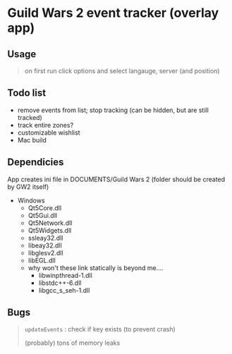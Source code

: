 Guild Wars 2 event tracker (overlay app)
====================

Usage
---------------------
> on first run click options and select langauge, server (and position)

Todo list
---------------------
- remove events from list; stop tracking (can be hidden, but are still tracked)
- track entire zones?
- customizable wishlist
- Mac build

Dependicies
---------------------
App creates ini file in DOCUMENTS/Guild Wars 2 (folder should be created by GW2 itself)

- Windows
	- Qt5Core.dll
	- Qt5Gui.dll
	- Qt5Network.dll
	- Qt5Widgets.dll
	- ssleay32.dll
	- libeay32.dll
	- libglesv2.dll
	- libEGL.dll
	- why won't these link statically is beyond me....
		- libwinpthread-1.dll
		- libstdc++-6.dll
		- libgcc_s_seh-1.dll

Bugs
---------------------
> `updateEvents` : check if key exists (to prevent crash)
>
> (probably) tons of memory leaks